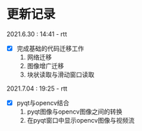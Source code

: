 #  更新记录
2021.6.30 : 14:41 - rtt
- [x] 完成基础的代码迁移工作
    1. 网络迁移
    2. 图像增广迁移
    3. 块状读取与滑动窗口读取
  
2021.7.04 : 19:25 - rtt
- [x] pyqt与opencv结合
    1. pyqt图像与opencv图像之间的转换
    2. 在pyqt窗口中显示opencv图像与视频流